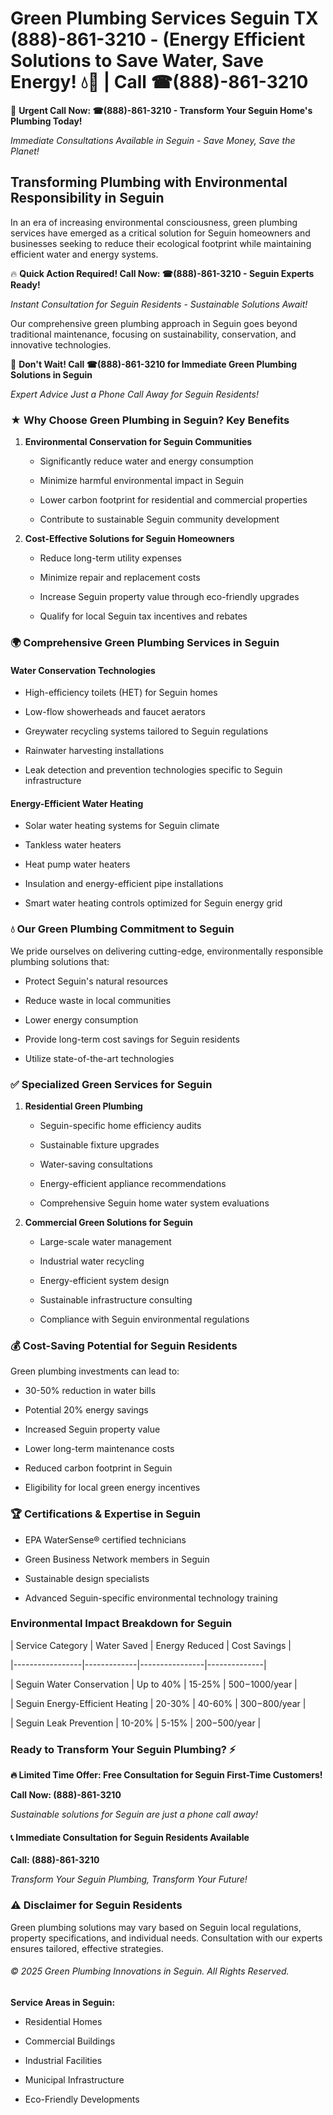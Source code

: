 # Green Plumbing Services Seguin TX (888)-861-3210 - (Energy Efficient Solutions to Save Water, Save Energy! 💧🌿 | Call ☎(888)-861-3210

🚨 **Urgent Call Now: ☎(888)-861-3210 - Transform Your Seguin Home's Plumbing Today!**
*Immediate Consultations Available in Seguin - Save Money, Save the Planet!*

## Transforming Plumbing with Environmental Responsibility in Seguin

In an era of increasing environmental consciousness, green plumbing services have emerged as a critical solution for Seguin homeowners and businesses seeking to reduce their ecological footprint while maintaining efficient water and energy systems. 

🔥 **Quick Action Required! Call Now: ☎(888)-861-3210 - Seguin Experts Ready!**
*Instant Consultation for Seguin Residents - Sustainable Solutions Await!*

Our comprehensive green plumbing approach in Seguin goes beyond traditional maintenance, focusing on sustainability, conservation, and innovative technologies.

🚨 **Don't Wait! Call ☎(888)-861-3210 for Immediate Green Plumbing Solutions in Seguin**
*Expert Advice Just a Phone Call Away for Seguin Residents!*

### ★ Why Choose Green Plumbing in Seguin? Key Benefits

1. **Environmental Conservation for Seguin Communities** 
   - Significantly reduce water and energy consumption
   - Minimize harmful environmental impact in Seguin
   - Lower carbon footprint for residential and commercial properties
   - Contribute to sustainable Seguin community development

2. **Cost-Effective Solutions for Seguin Homeowners** 
   - Reduce long-term utility expenses
   - Minimize repair and replacement costs
   - Increase Seguin property value through eco-friendly upgrades
   - Qualify for local Seguin tax incentives and rebates

### 🌍 Comprehensive Green Plumbing Services in Seguin

#### Water Conservation Technologies
- High-efficiency toilets (HET) for Seguin homes
- Low-flow showerheads and faucet aerators
- Greywater recycling systems tailored to Seguin regulations
- Rainwater harvesting installations
- Leak detection and prevention technologies specific to Seguin infrastructure

#### Energy-Efficient Water Heating
- Solar water heating systems for Seguin climate
- Tankless water heaters
- Heat pump water heaters
- Insulation and energy-efficient pipe installations
- Smart water heating controls optimized for Seguin energy grid

### 💧 Our Green Plumbing Commitment to Seguin

We pride ourselves on delivering cutting-edge, environmentally responsible plumbing solutions that:
- Protect Seguin's natural resources
- Reduce waste in local communities
- Lower energy consumption
- Provide long-term cost savings for Seguin residents
- Utilize state-of-the-art technologies

### ✅ Specialized Green Services for Seguin

1. **Residential Green Plumbing**
   - Seguin-specific home efficiency audits
   - Sustainable fixture upgrades
   - Water-saving consultations
   - Energy-efficient appliance recommendations
   - Comprehensive Seguin home water system evaluations

2. **Commercial Green Solutions for Seguin**
   - Large-scale water management
   - Industrial water recycling
   - Energy-efficient system design
   - Sustainable infrastructure consulting
   - Compliance with Seguin environmental regulations

### 💰 Cost-Saving Potential for Seguin Residents

Green plumbing investments can lead to:
- 30-50% reduction in water bills
- Potential 20% energy savings
- Increased Seguin property value
- Lower long-term maintenance costs
- Reduced carbon footprint in Seguin
- Eligibility for local green energy incentives

### 🏆 Certifications & Expertise in Seguin

- EPA WaterSense® certified technicians
- Green Business Network members in Seguin
- Sustainable design specialists
- Advanced Seguin-specific environmental technology training

### Environmental Impact Breakdown for Seguin

| Service Category | Water Saved | Energy Reduced | Cost Savings |
|-----------------|-------------|----------------|--------------|
| Seguin Water Conservation | Up to 40% | 15-25% | $500-$1000/year |
| Seguin Energy-Efficient Heating | 20-30% | 40-60% | $300-$800/year |
| Seguin Leak Prevention | 10-20% | 5-15% | $200-$500/year |

### Ready to Transform Your Seguin Plumbing? ⚡

**🔥 Limited Time Offer: Free Consultation for Seguin First-Time Customers!**

**Call Now: (888)-861-3210**
*Sustainable solutions for Seguin are just a phone call away!*

#### 📞 Immediate Consultation for Seguin Residents Available

**Call: (888)-861-3210**
*Transform Your Seguin Plumbing, Transform Your Future!*

### ⚠️ Disclaimer for Seguin Residents

Green plumbing solutions may vary based on Seguin local regulations, property specifications, and individual needs. Consultation with our experts ensures tailored, effective strategies.

###### © 2025 Green Plumbing Innovations in Seguin. All Rights Reserved.

**Service Areas in Seguin:** 
- Residential Homes
- Commercial Buildings
- Industrial Facilities
- Municipal Infrastructure
- Eco-Friendly Developments